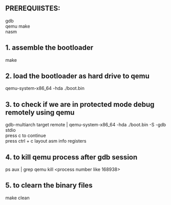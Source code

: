 ## PREREQUIISTES:  

gdb  
qemu
make  
nasm  

## 1. assemble the bootloader
make

## 2. load the bootloader as hard drive to qemu
qemu-system-x86_64 -hda ./boot.bin  

## 3. to check if we are in protected mode debug remotely using qemu
gdb-multiarch
target remote | qemu-system-x86_64 -hda ./boot.bin -S -gdb stdio  
press c to continue  
press ctrl + c 
layout asm
info registers


## 4. to kill qemu process after gdb session 
ps aux | grep qemu
kill <process number like 168938>

## 5. to clearn the binary files  
make clean